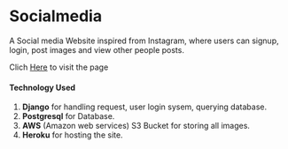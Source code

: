 # Socialmedia
A Social media Website inspired from Instagram, where users can signup, login, post images and view other people posts.

Clich [Here](http://socialmediadjango.herokuapp.com/ "Socialmedia") to visit the page

#### Technology Used
1. **Django** for handling request, user login sysem, querying database.
2. **Postgresql** for Database.
3. **AWS** (Amazon web services) S3 Bucket for storing all images.
4. **Heroku** for hosting the site.
